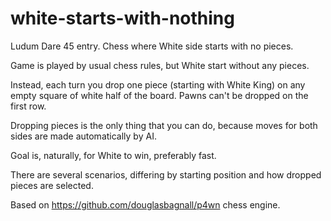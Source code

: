 # white-starts-with-nothing
Ludum Dare 45 entry. Chess where White side starts with no pieces.

Game is played by usual chess rules, but White start without any pieces. 

Instead, each turn you drop one piece (starting with White King) on any empty square of white half of the board. Pawns can't be dropped on the first row. 

Dropping pieces is the only thing that you can do, because moves for both sides are made automatically by AI.

Goal is, naturally, for White to win, preferably fast.

There are several scenarios, differing by starting position and how dropped pieces are selected.

Based on https://github.com/douglasbagnall/p4wn chess engine.